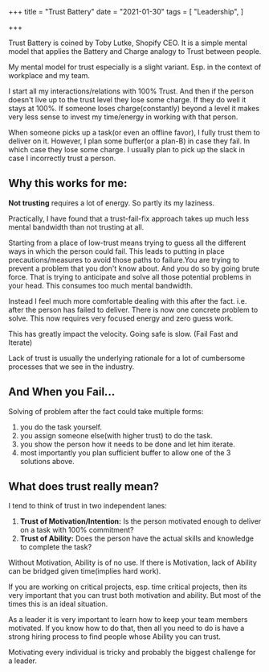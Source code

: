 +++
title = "Trust Battery"
date = "2021-01-30"
tags = [
    "Leadership",
]

+++

Trust Battery is coined by Toby Lutke, Shopify CEO. It is a simple mental model that applies the Battery and Charge analogy to Trust between people. 

My mental model for trust especially is a slight variant.  Esp. in the context of workplace and my team.

I start all my interactions/relations with 100% Trust. And then if the person doesn't live up to the trust level they lose some charge. If they do well it stays at 100%. If someone loses charge(constantly) beyond a level it makes very less sense to invest my time/energy in working with that person.

When someone picks up a task(or even an offline favor), I fully trust them to deliver on it. However, I plan some buffer(or a plan-B) in case they fail. In which case they lose some charge. I usually plan to pick up the slack in case I incorrectly trust a person.

## Why this works for me:

**Not trusting** requires a lot of energy. So partly its my laziness.

Practically, I have found that a trust-fail-fix approach takes up much less mental bandwidth than not trusting at all.

Starting from a place of low-trust means trying to guess all the different ways in which the person could fail. This leads to putting in place precautions/measures to avoid those paths to failure.You are trying to prevent a problem that you don't know about. And you do so by going brute force. That is trying to anticipate and solve all those potential problems in your head. This consumes too much mental bandwidth.

Instead I feel much more comfortable dealing with this after the fact. i.e. after the person has failed to deliver. There is now one concrete problem to solve. This now requires very focused energy and zero guess work.

This has greatly impact the velocity. Going safe is slow. (Fail Fast and Iterate)

Lack of trust is usually the underlying rationale for a lot of cumbersome processes that we see in the industry.

## And When you Fail...

Solving of problem after the fact could take multiple forms:

1. you do the task yourself.
2. you assign someone else(with higher trust) to do the task.
3. you show the person how it needs to be done and let him iterate.
4. most importantly you plan sufficient buffer to allow one of the 3 solutions above.

## What does trust really mean?

I tend to think of trust in two independent lanes:

1. **Trust of Motivation/Intention:** Is the person motivated enough to deliver on a task with 100% commitment?
2. **Trust of Ability:** Does the person have the actual skills and knowledge to complete the task?

Without Motivation, Ability is of no use. If there is Motivation, lack of Ability can be bridged given time(implies hard work).

If you are working on critical projects, esp. time critical projects, then its very important that you can trust both motivation and ability. But most of the times this is an ideal situation. 

As a leader it is very important to learn how to keep your team members motivated. If you know how to do that, then all you need to do is have a strong hiring process to find people whose Ability you can trust.

Motivating every individual is tricky and probably the biggest challenge for a leader.